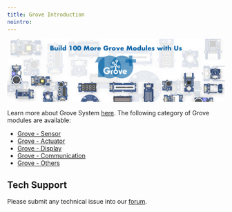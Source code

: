 ```yaml
---
title: Grove Introduction
nointro:
---
```



[![](https://github.com/SeeedDocument/Bazaar_file/raw/master/Grove.png)](https://www.seeedstudio.com/grove_100)

Learn more about Grove System [here](/Grove_System/). The following category of Grove modules are available:

- [Grove - Sensor](/Sensor/)
- [Grove - Actuator](/Actuator/)
- [Grove - Display](/Display/)
- [Grove - Communication](/Communication/)
- [Grove - Others](/Others/)




## Tech Support
Please submit any technical issue into our [forum](http://forum.seeedstudio.com/). 